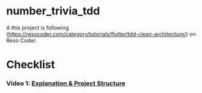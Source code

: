 # number_trivia_tdd

A  this  project is following (https://resocoder.com/category/tutorials/flutter/tdd-clean-architecture/) on Reso Coder.

# Checklist
### Video 1: [Explanation & Project Structure](https://www.youtube.com/watch?v=dc3B_mMrZ-Q)


